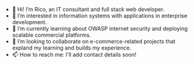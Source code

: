 - 👋 Hi! I’m Rico, an IT consultant and full stack web developer.
- 👀 I’m interested in information systems with applications in enterprise development. 
- 🌱 I’m currently learning about OWASP internet security and deploying scalable commercial platforms.
- 💞️ I’m looking to collaborate on e-commerce-related projects that expland my learning and builds my experience.
- 📫 How to reach me: I'll add contact details soon!

<!---
kzha0/kzha0 is a ✨ special ✨ repository because its `README.md` (this file) appears on your GitHub profile.
You can click the Preview link to take a look at your changes.
--->
